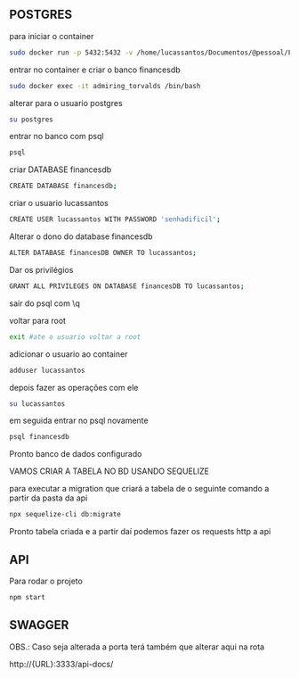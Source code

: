 ## POSTGRES

para iniciar o container

```bash
sudo docker run -p 5432:5432 -v /home/lucassantos/Documentos/@pessoal/FinancesPlanProj/DB:/var/lib/postgresql/data -e POSTGRES_PASSWORD=1234 postgres
```

entrar no container e criar o banco financesdb

```bash
sudo docker exec -it admiring_torvalds /bin/bash
```

alterar para o usuario postgres

```bash
su postgres
```

entrar no banco com psql

```bash
psql
```
criar DATABASE financesdb

```bash
CREATE DATABASE financesdb;
```

criar o usuario lucassantos

```bash
CREATE USER lucassantos WITH PASSWORD 'senhadificil';
```

Alterar o dono do database financesdb

```bash
ALTER DATABASE financesDB OWNER TO lucassantos;
```

Dar os privilégios

```bash
GRANT ALL PRIVILEGES ON DATABASE financesDB TO lucassantos;
```

sair do psql com \q

voltar para root 

```bash
exit #ate o usuario voltar a root
```

adicionar o usuario ao container

```bash
adduser lucassantos
```

depois fazer as operações com ele

```bash
su lucassantos
```

em seguida entrar no psql novamente

```bash
psql financesdb
```

Pronto banco de dados configurado

VAMOS CRIAR A TABELA NO BD USANDO SEQUELIZE

para executar a migration que criará a tabela de o seguinte comando a partir da pasta da api

```bash
npx sequelize-cli db:migrate
```

Pronto tabela criada e a partir daí podemos fazer os requests http a api

## API

Para rodar o projeto

```bash
npm start
```

## SWAGGER
OBS.: Caso seja alterada a porta terá também que alterar aqui na rota


http://{URL}:3333/api-docs/
